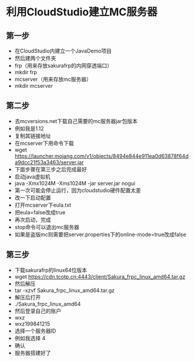 # 利用CloudStudio建立MC服务器

## 第一步

- 在CloudStudio内建立一个JavaDemo项目
- 然后建两个文件夹
- frp（用来存放sakurafrp的内网穿透端口）
- mkdir frp
- mcserver（用来存放mc服务器）
- mkdir mcserver

## 第二步

- 去mcversions.net下载自己需要的mc服务器jar包版本
- 例如我是1.12
- 复制其链接地址
- 在mcserver下用命令下载
- wget https://launcher.mojang.com/v1/objects/8494e844e911ea0d63878f64da9dcc21f53a3463/server.jar
- 下面步骤在第三步之后完成最好
- 启动java虚拟机
- java -Xmx1024M -Xms1024M -jar server.jar nogui
- 第一次可能会停止运行，因为cloudstudio硬件配置太差
- 改一下启动配置
- 打开mcserver下eula.txt
- 把eula=false改成true
- 再次启动，完成
- stop命令可以退出mc服务器
- 如果是盗版mc则需要把server.properties下的online-mode=true改成false

## 第三步

- 下载sakurafrp的linux64位版本
- wget https://cdn.tcotp.cn:4443/client/Sakura_frpc_linux_amd64.tar.gz
- 然后解压
- tar -xzvf Sakura_frpc_linux_amd64.tar.gz
- 解压后打开
- ./Sakura_frpc_linux_amd64
- 然后登录自己的账户
- wxz
- wxz199841215
- 选择一个服务器ID
- 例如我选择 4
- 确认
- 服务器搭建好了
